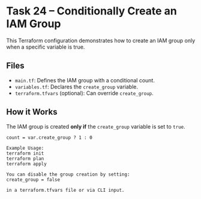 # Task 24 – Conditionally Create an IAM Group

This Terraform configuration demonstrates how to create an IAM group only when a specific variable is true.

## Files

- `main.tf`: Defines the IAM group with a conditional count.
- `variables.tf`: Declares the `create_group` variable.
- `terraform.tfvars` (optional): Can override `create_group`.

## How it Works

The IAM group is created **only if** the `create_group` variable is set to `true`.

```hcl
count = var.create_group ? 1 : 0

Example Usage:
terraform init
terraform plan
terraform apply

You can disable the group creation by setting:
create_group = false

in a terraform.tfvars file or via CLI input.

